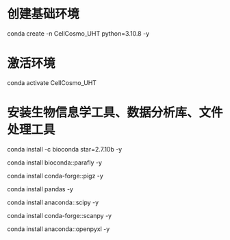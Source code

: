 # 创建基础环境
conda create -n CellCosmo_UHT python=3.10.8 -y 
# 激活环境
conda activate CellCosmo_UHT 
# 安装生物信息学工具、数据分析库、文件处理工具
conda install -c bioconda star=2.7.10b -y 

conda install bioconda::parafly -y 

conda install conda-forge::pigz -y 

conda install pandas -y 

conda install anaconda::scipy -y 

conda install conda-forge::scanpy -y 

conda install anaconda::openpyxl -y 
